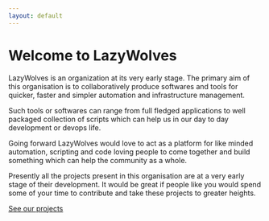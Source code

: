 ```yaml
---
layout: default
---
```


# Welcome to LazyWolves

LazyWolves is an organization at its very early stage. The primary aim of this organisation
is to collaboratively produce softwares and tools for quicker, faster and simpler automation
and infrastructure management. 

Such tools or softwares can range from full fledged applications
to well packaged collection of scripts which can help us in our day to day development or
devops life.

Going forward LazyWolves would love to act as a platform for like minded automation, scripting
and code loving people to come together and build something which can help the community as a whole.

Presently all the projects present in this organisation are at a very early stage of their development.
It would be great if people like you would spend some of your time to contribute and take these
projects to greater heights.

[See our projects](./projects.html)
